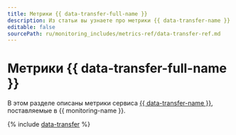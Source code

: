 ```yaml
---
title: Метрики {{ data-transfer-full-name }}
description: Из статьи вы узнаете про метрики {{ data-transfer-name }}.
editable: false
sourcePath: ru/monitoring_includes/metrics-ref/data-transfer-ref.md
---
```


# Метрики {{ data-transfer-full-name }}

В этом разделе описаны метрики сервиса [{{ data-transfer-name }}](../../data-transfer/index.yaml), поставляемые в {{ monitoring-name }}.

{% include [data-transfer](../../_includes/monitoring/metrics-ref/data-transfer.md) %}